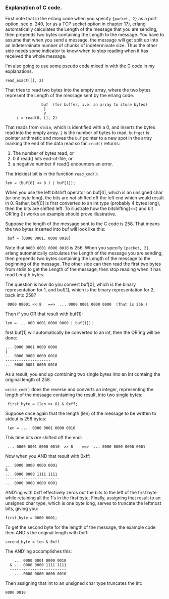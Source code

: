 ### Explanation of C code.

First note that in the erlang code when you specify `{packet, 2}` as a port option, see p. 240, (or as a TCP socket option in chapter 17), erlang automatically calculates the Length of the message that you are sending, then prepends two bytes containing the Length to the message.  You have to assume that when you send a message, the message will get split up into an indeterminate number of chunks of indeterminate size.  Thus the other side needs some indicator to know when to stop reading when it has received the whole message.

I'm also going to use some pseudo code mixed in with the C code in my explanations.

```read_exact([], 2)```

That tries to read two bytes into the empty array, where the two bytes represent the Length of the message sent by the erlang code.
```
                buf  (for buffer, i.e. an array to store bytes)
                 |
                 V
     i = read(0, [], 2)
```
That reads from `stdin`, which is identified with a 0, and inserts the bytes read into the empty array. `2` is the number of bytes to read.  `buf+got` is pointer arithmetic and moves the `buf` pointer to a new spot in the array marking the end of the data read so far.  `read()` returns:

1. The number of bytes read, or
2. 0 if read() hits end-of-file, or
3. a negative number if read() encounters an error.

The trickiest bit is in the function ```read_cmd()```:

    len = (buf[0] << 8 ) | buf[1]);
    
When you use the left bitshift operator on buf[0], which is an unsigned char (or one byte long), the bits are _not_ shifted off the left end which would result in 0.  Rather, buf[0] is first converted to an int type (probably 4 bytes long), then the bits are shifted left. To illustrate how the bitshifting(<<) and bit OR'ing (|) works an example should prove illustrative. 

Suppose the length of the message sent to the C code is 258.  That means the two bytes inserted into buf will look like this:

     buf = [0000 0001, 0000 0010]  
     
Note that `0000 0001 0000 0010` is 256. When you specify `{packet, 2}`, erlang automatically calculates the Length of the message you are sending, then prepends two bytes containing the Length of the message to the beginning of the message.  The other side can then read the first two bytes from stdin to get the Length of the message, then stop reading when it has read Length bytes.

The question is how do you convert buf[0], which is the binary representation for 1, and buf[1], which is the binary representation for 2, back into 258?

     0000 00001 << 8   ==>  ... 0000 0001 0000 0000  (That is 256.)

Then if you OR that result with buf[1]:

    len = ... 000 0001 0000 0000 | buf[1]);

first buf[1] will automatically be converted to an int, then the OR'ing will be done:

```
... 0000 0001 0000 0000
|   
... 0000 0000 0000 0010
--------------------
... 0000 0001 0000 0010
```

As a result, you end up combining two single bytes into an int containg the original length of 258.  

`write_cmd()` does the reverse and converts an integer, representing the length of the message containing the result, into two single bytes:

     first_byte = (len >> 8) & 0xff;

Suppose once again that the length (len) of the message to be written to stdout is 258 bytes:

     len = .... 0000 0001 0000 0010
     
This time bits _are_ shifted off the end:

     ... 0000 0001 0000 0010  >> 8    ==>  ... 0000 0000 0000 0001
       

Now when you AND that result with 0xff:

```
... 0000 0000 0000 0001
&
... 0000 0000 1111 1111
------------------------
... 0000 0000 0000 0001

```

AND'ing with 0xff effectively zeros out the bits to the left of the first byte while retaining all the 1's in the first byte.  Finally, assigning that result to an unsigned char type, which is one byte long, serves to truncate the leftmost bits, giving you:

    first_byte = 0000 0001;

To get the second byte for the length of the message, the example code then AND's the original length with 0xff:

    second_byte = len & 0xff
 
The AND'ing accomplishes this:

```
    ... 0000 0001 0000 0010
  & ... 0000 0000 1111 1111
  -------------------------
    ... 0000 0000 0000 0010
```
Then assigning that int to an unsigned char type truncates the int:

    0000 0010
  


